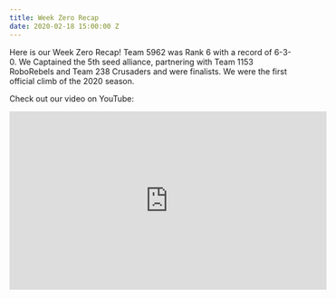 ```yaml
---
title: Week Zero Recap
date: 2020-02-18 15:00:00 Z
---
```


Here is our Week Zero Recap! Team 5962 was Rank 6 with a record of 6-3-0. We Captained the 5th seed alliance, partnering with Team 1153 RoboRebels and Team 238 Crusaders and were finalists. We were the first official climb of the 2020 season.

Check out our video on YouTube: 

<iframe width="560" height="315" src="https://www.youtube.com/embed/kipbqwNAUQA" frameborder="0" allow="accelerometer; autoplay; encrypted-media; gyroscope; picture-in-picture" allowfullscreen></iframe>